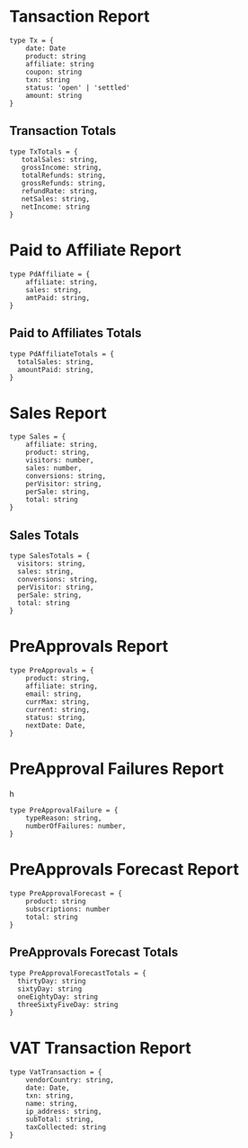 <h1>Tansaction Report</h1>

```
type Tx = {
    date: Date
    product: string
    affiliate: string
    coupon: string
    txn: string
    status: 'open' | 'settled'
    amount: string
}
```

<h2>Transaction Totals</h2>

```
type TxTotals = {
   totalSales: string,
   grossIncome: string, 
   totalRefunds: string, 
   grossRefunds: string,
   refundRate: string,
   netSales: string, 
   netIncome: string
}
```

<h1>Paid to Affiliate Report</h1>

```
type PdAffiliate = {
    affiliate: string,
    sales: string,
    amtPaid: string,
}
```

<h2>Paid to Affiliates Totals</h2>

```
type PdAffiliateTotals = {
  totalSales: string,
  amountPaid: string, 
}
```

<h1>Sales Report</h1>

```
type Sales = {
    affiliate: string,
    product: string,
    visitors: number, 
    sales: number, 
    conversions: string, 
    perVisitor: string, 
    perSale: string, 
    total: string
}
```

<h2>Sales Totals</h2>

```
type SalesTotals = {
  visitors: string, 
  sales: string, 
  conversions: string, 
  perVisitor: string, 
  perSale: string, 
  total: string
}
```

<h1>PreApprovals Report</h1>

```
type PreApprovals = {
    product: string,
    affiliate: string,
    email: string, 
    currMax: string,
    current: string, 
    status: string, 
    nextDate: Date, 
}
```

<h1>PreApproval Failures Report</h1>h

```
type PreApprovalFailure = {
    typeReason: string, 
    numberOfFailures: number,
}
```

<h1>PreApprovals Forecast Report</h1>

```
type PreApprovalForecast = {
    product: string
    subscriptions: number
    total: string
}
```

<h2>PreApprovals Forecast Totals </h2>

```
type PreApprovalForecastTotals = {
  thirtyDay: string
  sixtyDay: string
  oneEightyDay: string
  threeSixtyFiveDay: string
}
```

<h1>VAT Transaction Report</h1>

```
type VatTransaction = {
    vendorCountry: string, 
    date: Date, 
    txn: string, 
    name: string, 
    ip_address: string, 
    subTotal: string, 
    taxCollected: string
}
```
